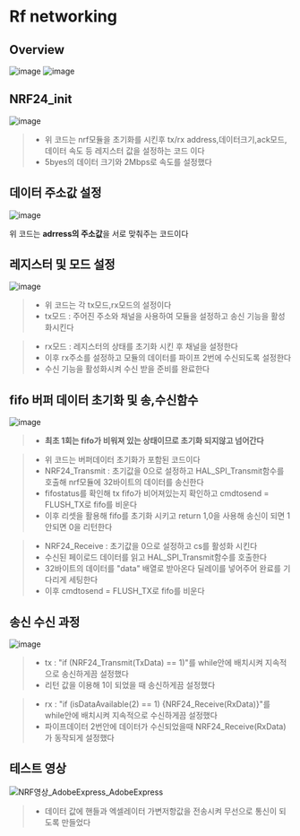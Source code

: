 # Rf networking
## Overview
![image](https://github.com/sc11046/adas_with_can_nrf/assets/121782720/e61b41f0-ca0e-4b92-82f7-91e78e73f6d7)
![image](https://github.com/sc11046/adas_with_can_nrf/assets/121782720/17cafb2a-9fba-4543-b76b-0874108ec1c0)

## NRF24_init
![image](https://github.com/sc11046/adas_with_can_nrf/assets/121782720/d2a28c50-753c-4cd9-ae07-682b0b0665c2)

>- 위 코드는 nrf모듈을 초기화를 시킨후 tx/rx address,데이터크기,ack모드,데이터 속도 등 레지스터 값을 설정하는 코드 이다
>- 5byes의 데이터 크기와 2Mbps로 속도를 설정했다

## 데이터 주소값 설정
![image](https://github.com/sc11046/adas_with_can_nrf/assets/121782720/17d38788-42e7-4767-b12b-b93272dd2c09)

위 코드는 **adrress의 주소값**을 서로 맞춰주는 코드이다

## 레지스터 및 모드 설정
![image](https://github.com/sc11046/adas_with_can_nrf/assets/121782720/58cd5544-a15a-427b-b75f-3a605dc6d380)

>- 위 코드는 각 tx모드,rx모드의 설정이다
>- tx모드 : 주어진 주소와 채널을 사용하여 모듈을 설정하고 송신 기능을 활성화시킨다

>- rx모드 : 레지스터의 상태를 초기화 시킨 후 채널을 설정한다
>- 이후 rx주소를 설정하고 모듈의 데이터를 파이프 2번에 수신되도록 설정한다
>- 수신 기능을 활성화시켜 수신 받을 준비를 완료한다

## fifo 버퍼 데이터 초기화 및 송,수신함수
![image](https://github.com/sc11046/adas_with_can_nrf/assets/121782720/f48f02ea-040f-418e-b860-ae3e2a0a170c)

>- **최초 1회는 fifo가 비워져 있는 상태이므로 초기화 되지않고 넘어간다**

>- 위 코드는 버퍼데이터 초기화가 포함된 코드이다
>- NRF24_Transmit : 초기값을 0으로 설정하고 HAL_SPI_Transmit함수를 호출해 nrf모듈에 32바이트의 데이터를 송신한다
>- fifostatus를 확인해 tx fifo가 비어져있는지 확인하고 cmdtosend = FLUSH_TX로 fifo를 비운다
>- 이후 리셋을 활용해 fifo를 초기화 시키고 return 1,0을 사용해 송신이 되면 1 안되면 0을 리턴한다

>- NRF24_Receive : 초기값을 0으로 설정하고 cs를 활성화 시킨다
>- 수신된 페이로드 데이터를 읽고 HAL_SPI_Transmit함수를 호출한다
>- 32바이트의 데이터를 "data" 배열로 받아온다 딜레이를 넣어주어 완료를 기다리게 세팅한다
>- 이후  cmdtosend = FLUSH_TX로 fifo를 비운다

## 송신 수신 과정
![image](https://github.com/sc11046/adas_with_can_nrf/assets/121782720/607fcdb7-3bbd-4dff-ab2c-dd96da9688cf)

>- tx : "if (NRF24_Transmit(TxData) == 1)"를 while안에 배치시켜 지속적으로 송신하게끔 설정했다
>- 리턴 값을 이용해 1이 되었을 때 송신하게끔 설정했다

>- rx : "if (isDataAvailable(2) == 1)
>  {NRF24_Receive(RxData)}"를 while안에 배치시켜 지속적으로 수신하게끔 설정했다
>- 파이프데이터 2번안에 데이터가 수신되었을때  NRF24_Receive(RxData)가 동작되게 설정했다

## 테스트 영상
![NRF영상_AdobeExpress_AdobeExpress](https://github.com/crasdok/capstone/assets/118472691/0e8da015-865e-457a-8531-79db8783a3ea)

>- 데이터 값에 핸들과 엑셀레이터 가변저항값을 전송시켜 무선으로 통신이 되도록 만들었다
